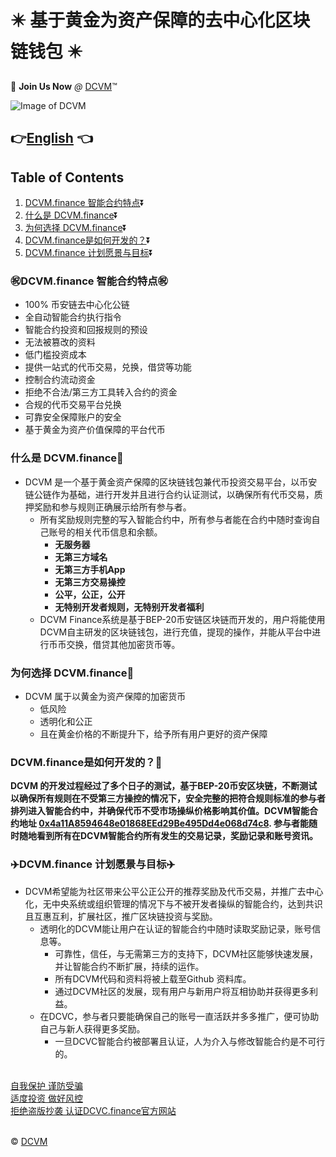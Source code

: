 # :eight_pointed_black_star: 基于黄金为资产保障的去中心化区块链钱包 :eight_pointed_black_star:

:100: **Join Us Now** *@* [DCVM](https://dcvc.finance/login):tm:

![Image of DCVM](https://dcvc.finance/images/favicon.png)

<!-- ## :point_right:[Forum Promotion Post]() :point_left:
## :point_right:[Medium Post]() :point_left:
## :point_right:[论坛推广]() :point_left:-->
## :point_right:[English](https://github.com/DCVCCapital/DCVM-Token/blob/main/README.md) :point_left: 


## Table of Contents
1. [DCVM.finance 智能合约特点](#DCVM.finance--Features):arrow_double_down:
2. [什么是 DCVM.finance](#What--DCVM):arrow_double_down:
3. [为何选择 DCVM.finance](#Why--DCVM):arrow_double_down:
4. [DCVM.finance是如何开发的？](#How--DCVM):arrow_double_down:
5. [DCVM.finance 计划愿景与目标](#DCVM--ObjectivesVision):arrow_double_down:
### :congratulations:DCVM.finance 智能合约特点:congratulations:
<a name="DCVM.finance--Features"></a>
   * 100% 币安链去中心化公链
   * 全自动智能合约执行指令
   * 智能合约投资和回报规则的预设
   * 无法被篡改的资料
   * 低门槛投资成本 
   * 提供一站式的代币交易，兑换，借贷等功能
   * 控制合约流动资金
   * 拒绝不合法/第三方工具转入合约的资金
   * 合规的代币交易平台兑换
   * 可靠安全保障账户的安全
   * 基于黄金为资产价值保障的平台代币

### 什么是 DCVM.finance:volcano:
<a name="What--DCVM"></a>
* DCVM 是一个基于黄金资产保障的区块链钱包兼代币投资交易平台，以币安链公链作为基础，进行开发并且进行合约认证测试，以确保所有代币交易，质押奖励和参与规则正确展示给所有参与者。 
   * 所有奖励规则完整的写入智能合约中，所有参与者能在合约中随时查询自己账号的相关代币信息和余额。
      * __无服务器__
      * __无第三方域名__
      * __无第三方手机App__
      * __无第三方交易操控__
      * __公平，公正，公开__
      * __无特别开发者规则，无特别开发者福利__
   * DCVM Finance系统是基于BEP-20币安链区块链而开发的，用户将能使用DCVM自主研发的区块链钱包，进行充值，提现的操作，并能从平台中进行币币交换，借贷其他加密货币等。

### 为何选择 DCVM.finance:muscle:
<a name="Why--DCVM"></a>
  * DCVM 属于以黄金为资产保障的加密货币
      * 低风险
      * 透明化和公正
      * 且在黄金价格的不断提升下，给予所有用户更好的资产保障

### DCVM.finance是如何开发的？:high_brightness:
<a name="How--DCVM"></a>
__DCVM 的开发过程经过了多个日子的测试，基于BEP-20币安区块链，不断测试以确保所有规则在不受第三方操控的情况下，安全完整的把符合规则标准的参与者排列进入智能合约中，并确保代币不受市场操纵价格影响其价值。DCVM智能合约地址 [0x4a11A8594648e01868EEd29Be495Dd4e068d74c8](https://bscscan.com/token/0x4a11A8594648e01868EEd29Be495Dd4e068d74c8). 参与者能随时随地看到所有在DCVM智能合约所有发生的交易记录，奖励记录和账号资讯。__

### :airplane:DCVM.finance 计划愿景与目标:airplane:
<a name="DCVM--ObjectivesVision"></a>
- DCVM希望能为社区带来公平公正公开的推荐奖励及代币交易，并推广去中心化，无中央系统或组织管理的情况下与不被开发者操纵的智能合约，达到共识且互惠互利，扩展社区，推广区块链投资与奖励。
  - 透明化的DCVM能让用户在认证的智能合约中随时读取奖励记录，账号信息等。
    - 可靠性，信任，与无需第三方的支持下，DCVM社区能够快速发展，并让智能合约不断扩展，持续的运作。
    - 所有DCVM代码和资料将被上载至Github 资料库。 
    - 通过DCVM社区的发展，现有用户与新用户将互相协助并获得更多利益。
  - 在DCVC，参与者只要能确保自己的账号一直活跃并多多推广，便可协助自己与新人获得更多奖励。
      - 一旦DCVC智能合约被部署且认证，人为介入与修改智能合约是不可行的。</br>
      </br>

[自我保护 谨防受骗](https://dcvc.finance/)</br>
[适度投资 做好风控](https://dcvc.finance/)</br>
[拒绝盗版抄袭 认证DCVC.finance官方网站](https://dcvc.finance/)</br>
</br>

:copyright: [DCVM](https://dcvc.finance/)
